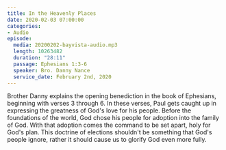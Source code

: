 ```yaml
---
title: In the Heavenly Places
date: 2020-02-03 07:00:00
categories:
- Audio
episode:
  media: 20200202-bayvista-audio.mp3
  length: 10263482
  duration: "28:11"
  passage: Ephesians 1:3-6
  speaker: Bro. Danny Nance
  service_date: February 2nd, 2020
---
```

Brother Danny explains the opening benediction in the book of Ephesians, beginning with verses 3 through 6.  In these verses, Paul gets caught up in expressing the greatness of God's love for his people.  Before the foundations of the world, God chose his people for adoption into the family of God.  With that adoption comes the command to be set apart, holy for God's plan.  This doctrine of elections shouldn't be something that God's people ignore, rather it should cause us to glorify God even more fully.